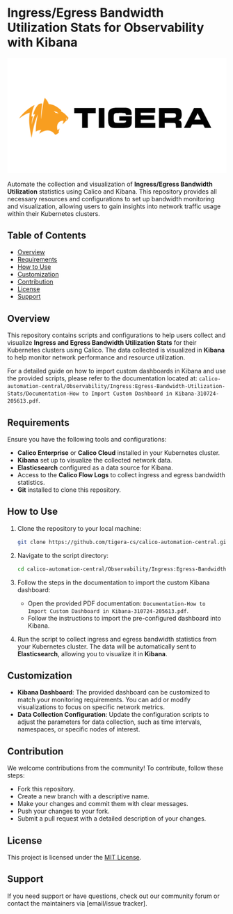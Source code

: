 # Ingress/Egress Bandwidth Utilization Stats for Observability with Kibana

![Calico Logo](/images/logo/Tigera-Logo-Transparent.png)

Automate the collection and visualization of **Ingress/Egress Bandwidth Utilization** statistics using Calico and Kibana. This repository provides all necessary resources and configurations to set up bandwidth monitoring and visualization, allowing users to gain insights into network traffic usage within their Kubernetes clusters.

## Table of Contents

- [Overview](#overview)
- [Requirements](#requirements)
- [How to Use](#how-to-use)
- [Customization](#customization)
- [Contribution](#contribution)
- [License](#license)
- [Support](#support)

## Overview

This repository contains scripts and configurations to help users collect and visualize **Ingress and Egress Bandwidth Utilization Stats** for their Kubernetes clusters using Calico. The data collected is visualized in **Kibana** to help monitor network performance and resource utilization.

For a detailed guide on how to import custom dashboards in Kibana and use the provided scripts, please refer to the documentation located at: `calico-automation-central/Observability/Ingress:Egress-Bandwidth-Utilization-Stats/Documentation-How to Import Custom Dashboard in Kibana-310724-205613.pdf`.

## Requirements

Ensure you have the following tools and configurations:

- **Calico Enterprise** or **Calico Cloud** installed in your Kubernetes cluster.
- **Kibana** set up to visualize the collected network data.
- **Elasticsearch** configured as a data source for Kibana.
- Access to the **Calico Flow Logs** to collect ingress and egress bandwidth statistics.
- **Git** installed to clone this repository.

## How to Use

1. Clone the repository to your local machine:
   ```bash
   git clone https://github.com/tigera-cs/calico-automation-central.git
   ```
2. Navigate to the script directory:
   ```bash
   cd calico-automation-central/Observability/Ingress:Egress-Bandwidth-Utilization-Stats
   ```
3. Follow the steps in the documentation to import the custom Kibana dashboard:
   - Open the provided PDF documentation: `Documentation-How to Import Custom Dashboard in Kibana-310724-205613.pdf`.
   - Follow the instructions to import the pre-configured dashboard into Kibana.

4. Run the script to collect ingress and egress bandwidth statistics from your Kubernetes cluster. The data will be automatically sent to **Elasticsearch**, allowing you to visualize it in **Kibana**.

## Customization

- **Kibana Dashboard**: The provided dashboard can be customized to match your monitoring requirements. You can add or modify visualizations to focus on specific network metrics.
- **Data Collection Configuration**: Update the configuration scripts to adjust the parameters for data collection, such as time intervals, namespaces, or specific nodes of interest.

## Contribution

We welcome contributions from the community! To contribute, follow these steps:

- Fork this repository.
- Create a new branch with a descriptive name.
- Make your changes and commit them with clear messages.
- Push your changes to your fork.
- Submit a pull request with a detailed description of your changes.

## License

This project is licensed under the [MIT License](LICENSE).

## Support

If you need support or have questions, check out our community forum or contact the maintainers via [email/issue tracker].
